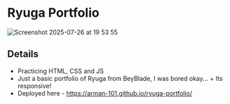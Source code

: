 # Ryuga Portfolio
![Screenshot 2025-07-26 at 19 53 55](https://github.com/user-attachments/assets/e649abc4-3ccb-4b84-a299-ca9a81559988)

## Details
- Practicing HTML, CSS and JS
- Just a basic portfolio of Ryuga from BeyBlade, I was bored okay... + Its responsive!
- Deployed here - https://arman-101.github.io/ryuga-portfolio/
